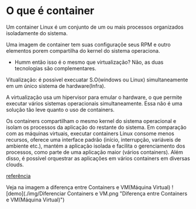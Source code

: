 # O que é container
  Um container Linux é um conjunto de um ou mais processos organizados
isoladamente do sistema.

  Uma imagem de container tem suas configuraçõe seus RPM e outro elementos
porem compartilha do kernel do sistema operaciona.

- Humm então isso é o mesmo que virtualização?
Não, as duas tecnologias são complementares.

Vitualização: é possivel execuatar S.O(windows ou Linux) simultaneamente em um
único sistema de hardware(Infra).

A virtualização usa um hipervisor para emular o hardware, o que permite
executar vários sistemas operacionais simultaneamente. Essa não é uma solução
tão leve quanto o uso de containers.

  Os containers compartilham o mesmo kernel do sistema operacional e isolam
os processos da aplicação do restante do sistema.
  Em comparação com as máquinas virtuais, executar containers Linux consome
menos recursos, oferece uma interface padrão (início, interrupção,
variáveis de ambiente etc.), mantém a aplicação isolada e facilita
o gerenciamento dos processos, como parte de uma aplicação maior (vários containers).
Além disso, é possível orquestrar as aplicações em vários containers
em diversas clouds.

[referência](https://www.redhat.com/pt-br/topics/containers/whats-a-linux-container)

Veja na imagem  a diferença entre Containers e VM(Máquina Virtual)
![demo](./img/Diferenciar Containers e VM.png "Diferença entre Containers e VM(Máquina Virtual)")  